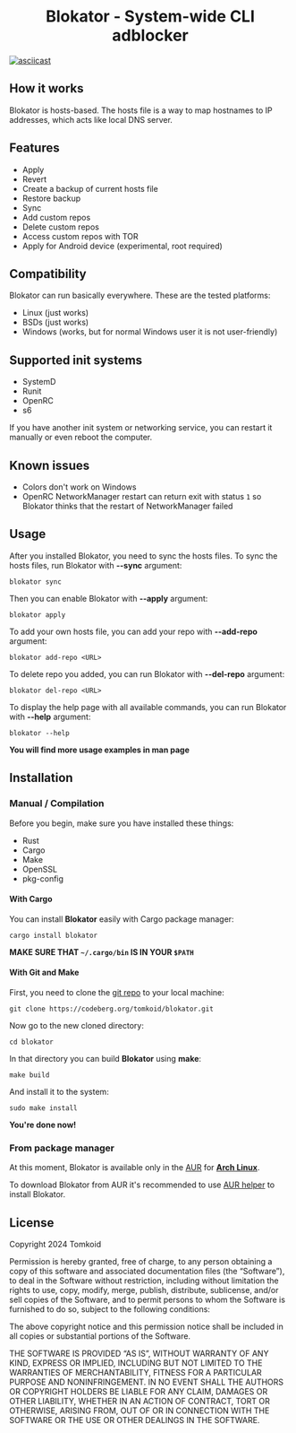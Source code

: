 <div align="center"><h1>Blokator - System-wide CLI adblocker</h1></div>

[![asciicast](https://asciinema.org/a/649867.svg)](https://asciinema.org/a/649867)

## How it works
Blokator is hosts-based. The hosts file is a way to map hostnames to IP addresses, which acts like local DNS server.

## Features
- Apply
- Revert
- Create a backup of current hosts file
- Restore backup
- Sync
- Add custom repos
- Delete custom repos
- Access custom repos with TOR
- Apply for Android device (experimental, root required)

## Compatibility
Blokator can run basically everywhere. These are the tested platforms:
- Linux (just works)
- BSDs (just works)
- Windows (works, but for normal Windows user it is not user-friendly)

## Supported init systems
- SystemD
- Runit
- OpenRC
- s6

If you have another init system or networking service, you can restart it manually or even reboot the computer.

## Known issues
- Colors don't work on Windows
- OpenRC NetworkManager restart can return exit with status `1` so Blokator thinks that the restart of NetworkManager failed

## Usage
After you installed Blokator, you need to sync the hosts files. To sync the hosts files, run Blokator with **--sync** argument:

```
blokator sync
```

Then you can enable Blokator with **--apply** argument:

```
blokator apply
```

To add your own hosts file, you can add your repo with **--add-repo** argument:

```
blokator add-repo <URL>
```

To delete repo you added, you can run Blokator with **--del-repo** argument:

```
blokator del-repo <URL>
```

To display the help page with all available commands, you can run Blokator with **--help** argument:

```
blokator --help
```

**You will find more usage examples in man page**

## Installation
### Manual / Compilation
Before you begin, make sure you have installed these things:
- Rust
- Cargo
- Make
- OpenSSL
- pkg-config

#### With Cargo
You can install **Blokator** easily with Cargo package manager:
```
cargo install blokator
```

**MAKE SURE THAT `~/.cargo/bin` IS IN YOUR `$PATH`**

#### With Git and Make
First, you need to clone the [git repo](https://codeberg.org/Tomkoid/blokator) to your local machine:

```
git clone https://codeberg.org/tomkoid/blokator.git
```

Now go to the new cloned directory:

```
cd blokator
```

In that directory you can build **Blokator** using **make**:

```
make build
```

And install it to the system:

```
sudo make install
```

**You're done now!**

### From package manager
At this moment, Blokator is available only in the [AUR](https://aur.archlinux.org) for **[Arch Linux](https://archlinux.org)**.

To download Blokator from AUR it's recommended to use [AUR helper](https://wiki.archlinux.org/title/AUR_helpers) to install Blokator.

## License

Copyright 2024 Tomkoid 

Permission is hereby granted, free of charge, to any person obtaining a copy of this software and associated documentation files (the “Software”), to deal in the Software without restriction, including without limitation the rights to use, copy, modify, merge, publish, distribute, sublicense, and/or sell copies of the Software, and to permit persons to whom the Software is furnished to do so, subject to the following conditions:

The above copyright notice and this permission notice shall be included in all copies or substantial portions of the Software.

THE SOFTWARE IS PROVIDED “AS IS”, WITHOUT WARRANTY OF ANY KIND, EXPRESS OR IMPLIED, INCLUDING BUT NOT LIMITED TO THE WARRANTIES OF MERCHANTABILITY, FITNESS FOR A PARTICULAR PURPOSE AND NONINFRINGEMENT. IN NO EVENT SHALL THE AUTHORS OR COPYRIGHT HOLDERS BE LIABLE FOR ANY CLAIM, DAMAGES OR OTHER LIABILITY, WHETHER IN AN ACTION OF CONTRACT, TORT OR OTHERWISE, ARISING FROM, OUT OF OR IN CONNECTION WITH THE SOFTWARE OR THE USE OR OTHER DEALINGS IN THE SOFTWARE.
